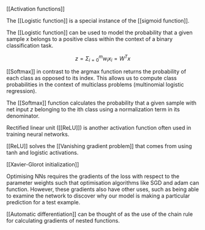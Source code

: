 [[Activation functions]]

The [[Logistic function]] is a special instance of the [[sigmoid function]].

The [[Logistic function]] can be used to model the probability that a given sample $x$ belongs to a positive class within the context of a binary classification task.

$$ z = \Sigma^m_{i = 0} w_i x_i = W^Tx$$

[[Softmax]] in contrast to the argmax function returns the probability of each class as opposed to its index. This allows us to compute class probabilities in the context of multiclass problems (multinomial logistic regression).

The [[Softmax]]  function calculates the probability that a given sample with net input $z$ belonging to the ith class using a normalization term in its denominator. 

Rectified linear unit ([[ReLU]]) is another activation function often used in training neural networks.

[[ReLU]] solves the [[Vanishing gradient problem]] that comes from using tanh and logistic activations. 

[[Xavier-Glorot initialization]]

Optimising NNs requires the gradients of the loss with respect to the parameter weights such that optimisation algorithms like SGD and adam can function. However, these gradients also have other uses, such as being able to examine the network to discover why our model is making a particular prediction for a test example.

[[Automatic differentiation]] can be thought of as the use of the chain rule for calculating gradients of nested functions. 